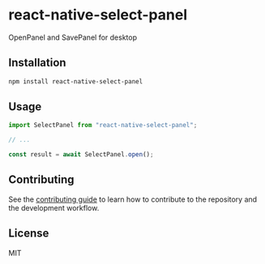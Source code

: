 # react-native-select-panel

OpenPanel and SavePanel for desktop

## Installation

```sh
npm install react-native-select-panel
```

## Usage

```js
import SelectPanel from "react-native-select-panel";

// ...

const result = await SelectPanel.open();
```

## Contributing

See the [contributing guide](CONTRIBUTING.md) to learn how to contribute to the repository and the development workflow.

## License

MIT
